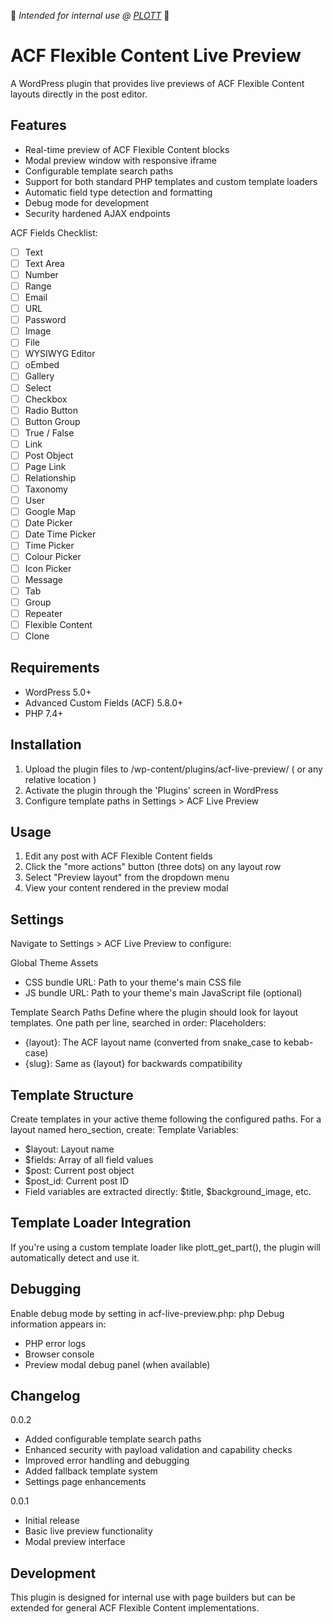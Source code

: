 🚧  *Intended for internal use @ [PLOTT](https://plott.co.uk/)* 🚧 


# ACF Flexible Content Live Preview

A WordPress plugin that provides live previews of ACF Flexible Content layouts directly in the post editor.

## Features
- Real-time preview of ACF Flexible Content blocks
- Modal preview window with responsive iframe
- Configurable template search paths
- Support for both standard PHP templates and custom template loaders
- Automatic field type detection and formatting
- Debug mode for development
- Security hardened AJAX endpoints

ACF Fields Checklist:

- [ ] Text
- [ ] Text Area
- [ ] Number
- [ ] Range
- [ ] Email
- [ ] URL
- [ ] Password
- [ ] Image
- [ ] File
- [ ] WYSIWYG Editor
- [ ] oEmbed
- [ ] Gallery
- [ ] Select
- [ ] Checkbox
- [ ] Radio Button
- [ ] Button Group
- [ ] True / False
- [ ] Link
- [ ] Post Object
- [ ] Page Link
- [ ] Relationship
- [ ] Taxonomy
- [ ] User
- [ ] Google Map
- [ ] Date Picker
- [ ] Date Time Picker
- [ ] Time Picker
- [ ] Colour Picker
- [ ] Icon Picker
- [ ] Message
- [ ] Tab
- [ ] Group
- [ ] Repeater
- [ ] Flexible Content
- [ ] Clone

## Requirements
- WordPress 5.0+
- Advanced Custom Fields (ACF) 5.8.0+
- PHP 7.4+

## Installation
1. Upload the plugin files to /wp-content/plugins/acf-live-preview/ ( or any relative location ) 
2. Activate the plugin through the 'Plugins' screen in WordPress
3. Configure template paths in Settings > ACF Live Preview

## Usage
1. Edit any post with ACF Flexible Content fields
2. Click the "more actions" button (three dots) on any layout row
3. Select "Preview layout" from the dropdown menu
4. View your content rendered in the preview modal

## Settings

Navigate to Settings > ACF Live Preview to configure:

Global Theme Assets
- CSS bundle URL: Path to your theme's main CSS file
- JS bundle URL: Path to your theme's main JavaScript file (optional)

Template Search Paths
Define where the plugin should look for layout templates. One path per line, searched in order:
Placeholders:
- {layout}: The ACF layout name (converted from snake_case to kebab-case)
- {slug}: Same as {layout} for backwards compatibility

## Template Structure

Create templates in your active theme following the configured paths. For a layout named hero_section, create:
Template Variables:
- $layout: Layout name
- $fields: Array of all field values
- $post: Current post object
- $post_id: Current post ID
- Field variables are extracted directly: $title, $background_image, etc.

## Template Loader Integration

If you're using a custom template loader like plott_get_part(), the plugin will automatically detect and use it.

## Debugging

Enable debug mode by setting in acf-live-preview.php:
php
Debug information appears in:
- PHP error logs
- Browser console
- Preview modal debug panel (when available)
  
## Changelog

0.0.2
- Added configurable template search paths
- Enhanced security with payload validation and capability checks
- Improved error handling and debugging
- Added fallback template system
- Settings page enhancements

0.0.1
- Initial release
- Basic live preview functionality
- Modal preview interface

## Development

This plugin is designed for internal use with page builders but can be extended for general ACF Flexible Content implementations.
